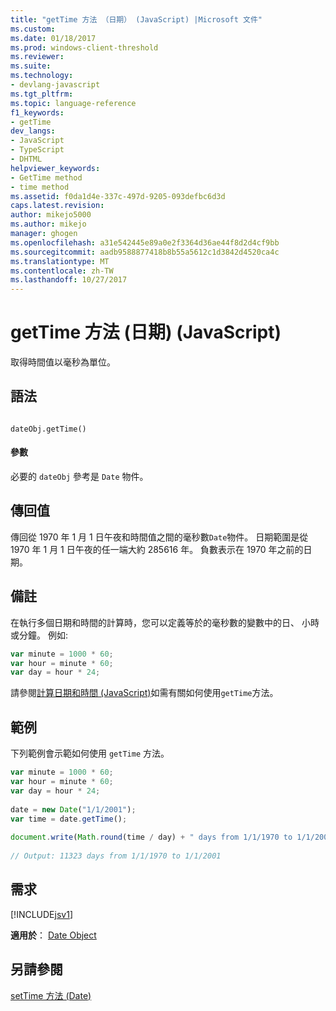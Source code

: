 ```yaml
---
title: "getTime 方法 （日期） (JavaScript) |Microsoft 文件"
ms.custom: 
ms.date: 01/18/2017
ms.prod: windows-client-threshold
ms.reviewer: 
ms.suite: 
ms.technology:
- devlang-javascript
ms.tgt_pltfrm: 
ms.topic: language-reference
f1_keywords:
- getTime
dev_langs:
- JavaScript
- TypeScript
- DHTML
helpviewer_keywords:
- GetTime method
- time method
ms.assetid: f0da1d4e-337c-497d-9205-093defbc6d3d
caps.latest.revision: 
author: mikejo5000
ms.author: mikejo
manager: ghogen
ms.openlocfilehash: a31e542445e89a0e2f3364d36ae44f8d2d4cf9bb
ms.sourcegitcommit: aadb9588877418b8b55a5612c1d3842d4520ca4c
ms.translationtype: MT
ms.contentlocale: zh-TW
ms.lasthandoff: 10/27/2017
---
```

# <a name="gettime-method-date-javascript"></a>getTime 方法 (日期) (JavaScript)
取得時間值以毫秒為單位。  
  
## <a name="syntax"></a>語法  
  
```  
  
dateObj.getTime()   
```  
  
#### <a name="parameters"></a>參數  
 必要的 `dateObj` 參考是 `Date` 物件。  
  
## <a name="return-value"></a>傳回值  
 傳回從 1970 年 1 月 1 日午夜和時間值之間的毫秒數`Date`物件。 日期範圍是從 1970 年 1 月 1 日午夜的任一端大約 285616 年。 負數表示在 1970 年之前的日期。  
  
## <a name="remarks"></a>備註  
 在執行多個日期和時間的計算時，您可以定義等於的毫秒數的變數中的日、 小時或分鐘。 例如:   
  
```JavaScript  
var minute = 1000 * 60;  
var hour = minute * 60;  
var day = hour * 24;  
```  
  
 請參閱[計算日期和時間 (JavaScript)](../../javascript/calculating-dates-and-times-javascript.md)如需有關如何使用`getTime`方法。  
  
## <a name="example"></a>範例  
 下列範例會示範如何使用 `getTime` 方法。  
  
```JavaScript  
var minute = 1000 * 60;  
var hour = minute * 60;  
var day = hour * 24;  
  
date = new Date("1/1/2001");  
var time = date.getTime();  
  
document.write(Math.round(time / day) + " days from 1/1/1970 to 1/1/2001");  
  
// Output: 11323 days from 1/1/1970 to 1/1/2001  
```  
  
## <a name="requirements"></a>需求  
 [!INCLUDE[jsv1](../../javascript/misc/includes/jsv1-md.md)]  
  
 **適用於**： [Date Object](../../javascript/reference/date-object-javascript.md)  
  
## <a name="see-also"></a>另請參閱  
 [setTime 方法 (Date)](../../javascript/reference/settime-method-date-javascript.md)